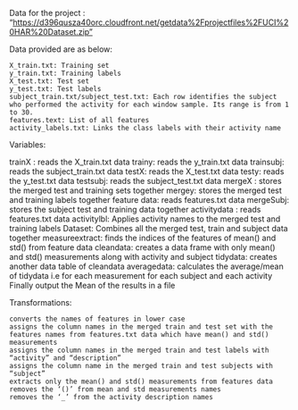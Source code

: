 
Data for the project : “https://d396qusza40orc.cloudfront.net/getdata%2Fprojectfiles%2FUCI%20HAR%20Dataset.zip”

Data provided are as below:

    X_train.txt: Training set
    y_train.txt: Training labels
    X_test.txt: Test set
    y_test.txt: Test labels
    subject_train.txt/subject_test.txt: Each row identifies the subject who performed the activity for each window sample. Its range is from 1 to 30.
    features.text: List of all features
    activity_labels.txt: Links the class labels with their activity name

Variables:

trainX : reads the X_train.txt data 
trainy: reads the y_train.txt data 
trainsubj: reads the subject_train.txt data 
testX: reads the X_test.txt data 
testy: reads the y_test.txt data 
testsubj: reads the subject_test.txt data 
mergeX : stores the merged test and training sets together 
mergey: stores the merged test and training labels together feature 
data: reads features.txt data 
mergeSubj: stores the subject test and training data together 
activitydata : reads features.txt data 
activitylbl: Applies activity names to the merged test and training labels 
Dataset: Combines all the merged test, train and subject data together 
measureextract: finds the indices of the features of mean() and std() from feature data 
cleandata: creates a data frame with only mean() and std() measurements along with activity and subject 
tidydata: creates another data table of cleandata 
averagedata: calculates the average/mean of tidydata i.e for each measurement for each subject and each 
activity Finally output the Mean of the results in a file

Transformations:

    converts the names of features in lower case
    assigns the column names in the merged train and test set with the features names from features.txt data which have mean() and std() measurements
    assigns the column names in the merged train and test labels with “activity” and “description”
    assigns the column name in the merged train and test subjects with “subject”
    extracts only the mean() and std() measurements from features data
    removes the ‘()’ from mean and std measurements names
    removes the ‘_’ from the activity description names
